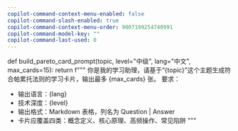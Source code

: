 ```yaml
---
copilot-command-context-menu-enabled: false
copilot-command-slash-enabled: true
copilot-command-context-menu-order: 9007199254740991
copilot-command-model-key: ""
copilot-command-last-used: 0
---
```

def build_pareto_card_prompt(topic, level="中级", lang="中文", max_cards=15):
    return f"""
你是我的学习助理，请基于“{topic}”这个主题生成符合帕累托法则的学习卡片，输出最多 {max_cards} 张。
要求：
- 输出语言：{lang}
- 技术深度：{level}
- 输出格式：Markdown 表格，列名为 Question | Answer
- 卡片应覆盖四类：概念定义、核心原理、高频操作、常见陷阱
"""